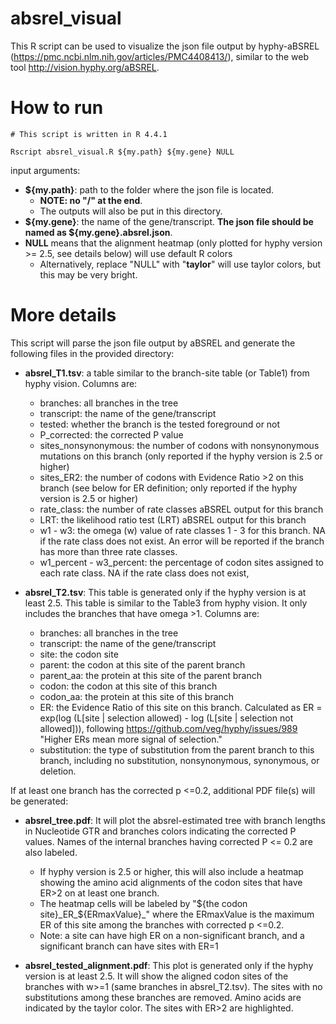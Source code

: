 # absrel_visual
This R script can be used to visualize the json file output by hyphy-aBSREL (https://pmc.ncbi.nlm.nih.gov/articles/PMC4408413/), similar to the web tool http://vision.hyphy.org/aBSREL. 

# How to run
```
# This script is written in R 4.4.1

Rscript absrel_visual.R ${my.path} ${my.gene} NULL

```
input arguments: 
* **${my.path}**: path to the folder where the json file is located.
  * **NOTE: no "/" at the end**.
  * The outputs will also be put in this directory.
* **${my.gene}**: the name of the gene/transcript. **The json file should be named as ${my.gene}.absrel.json**.
* **NULL** means that the alignment heatmap (only plotted for hyphy version >= 2.5, see details below) will use default R colors
  * Alternatively, replace "NULL" with "**taylor**" will use taylor colors, but this may be very bright.

# More details
This script will parse the json file output by aBSREL and generate the following files in the provided directory:
* **absrel_T1.tsv**: a table similar to the branch-site table (or Table1) from hyphy vision. Columns are:
  * branches: all branches in the tree
  * transcript: the name of the gene/transcript 
  * tested: whether the branch is the tested foreground or not
  * P_corrected: the corrected P value
  * sites_nonsynonymous: the number of codons with nonsynonymous mutations on this branch (only reported if the hyphy version is 2.5 or higher)
  * sites_ER2: the number of codons with Evidence Ratio >2 on this branch (see below for ER definition; only reported if the hyphy version is 2.5 or higher)
  * rate_class: the number of rate classes aBSREL output for this branch
  * LRT: the likelihood ratio test (LRT) aBSREL output for this branch
  * w1 - w3: the omega (w) value of rate classes 1 - 3 for this branch. NA if the rate class does not exist. An error will be reported if the branch has more than three rate classes.
  * w1_percent	- w3_percent: the percentage of codon sites assigned to each rate class. NA if the rate class does not exist,

* **absrel_T2.tsv**: This table is generated only if the hyphy version is at least 2.5. This table is similar to the Table3 from hyphy vision. It only includes the branches that have omega >1. Columns are:
  * branches: all branches in the tree
  * transcript: the name of the gene/transcript
  * site: the codon site  
  * parent: the codon at this site of the parent branch
  * parent_aa: the protein at this site of the parent branch
  * codon: the codon at this site of this branch
  * codon_aa: the protein at this site of this branch
  * ER: the Evidence Ratio of this site on this branch. Calculated as ER = exp(log (L[site | selection allowed) - log (L[site | selection not allowed])), following https://github.com/veg/hyphy/issues/989 "Higher ERs mean more signal of selection."
  * substitution: the type of substitution from the parent branch to this branch, including no substitution, nonsynonymous, synonymous, or deletion.

If at least one branch has the corrected p <=0.2, additional PDF file(s) will be generated:
* **absrel_tree.pdf**: It will plot the absrel-estimated tree with branch lengths in Nucleotide GTR and branches colors indicating the corrected P values. Names of the internal branches having corrected P <= 0.2 are also labeled.
  * If hyphy version is 2.5 or higher, this will also include a heatmap showing the amino acid alignments of the codon sites that have ER>2 on at least one branch.
  * The heatmap cells will be labeled by "${the codon site}_ER_${ERmaxValue}_" where the ERmaxValue is the maximum ER of this site among the branches with corrected p <=0.2.
  * Note: a site can have high ER on a non-significant branch, and a significant branch can have sites with ER=1 

* **absrel_tested_alignment.pdf**: This plot is generated only if the hyphy version is at least 2.5. It will show the aligned codon sites of the branches with w>=1 (same branches in absrel_T2.tsv). The sites with no substitutions among these branches are removed. Amino acids are indicated by the taylor color. The sites with ER>2 are highlighted.

    

